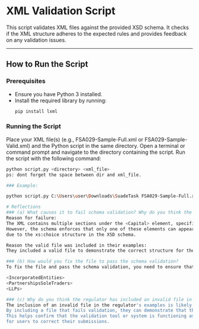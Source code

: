# XML Validation Script

This script validates XML files against the provided XSD schema. It checks if the XML structure adheres to the expected rules and provides feedback on any validation issues.

---

## How to Run the Script

### Prerequisites
- Ensure you have Python 3 installed.
- Install the required library by running:
  ```bash
  pip install lxml

### Running the Script
Place your XML file(s) (e.g., FSA029-Sample-Full.xml or FSA029-Sample-Valid.xml) and the Python script in the same directory.
Open a terminal or command prompt and navigate to the directory containing the script.
Run the script with the following command:
  ```bash
  python script.py <directory> <xml_file>
ps: dont forget the space between dir and xml_file.

### Example:

python script.py C:\Users\user\Downloads\SuadeTask FSA029-Sample-Full.xml

# Reflections
### (a) What causes it to fail schema validation? Why do you think the regulator has included a valid file in their examples?
Reason for failure:
The XML contains multiple sections under the <Capital> element, specifically <IncorporatedEntities> and <PartnershipsSoleTraders>.
However, the schema enforces that only one of these elements can appear within the <Capital> element at any given time,
due to the xs:choice structure in the XSD schema.

Reason the valid file was included in their examples:
They included a valid file to demonstrate the correct structure for the XML file to follow.

### (b) How would you fix the file to pass the schema validation?
To fix the file and pass the schema validation, you need to ensure that only one of the following elements appears in the <Capital> section:

<IncorporatedEntities>
<PartnershipsSoleTraders>
<LLPs>
  
### (c) Why do you think the regulator has included an invalid file in their examples?
The inclusion of an invalid file in the regulator's examples is likely intended to ensure that their validation code is working correctly.
By including a file that fails validation, they can demonstrate that the validation process catches errors and provides the correct feedback. 
This helps confirm that the validation tool or system is functioning as expected, able to detect mistakes, and return appropriate error messages 
for users to correct their submissions.
